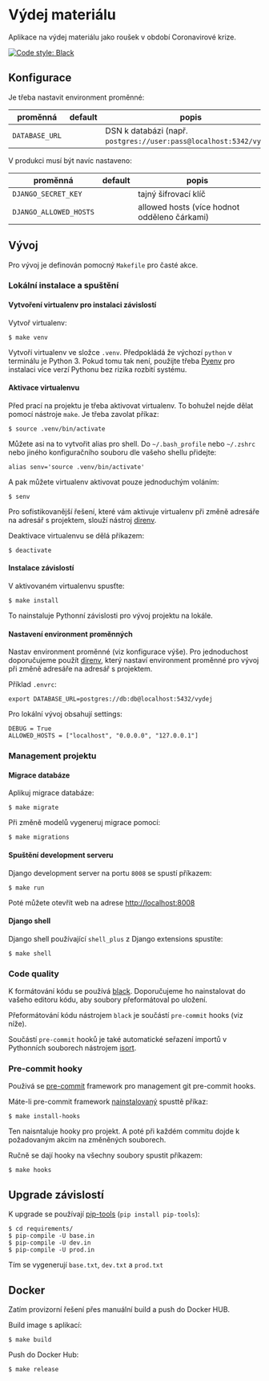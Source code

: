 # Výdej materiálu

Aplikace na výdej materiálu jako roušek v období Coronavirové krize.

[![Code style: Black](https://img.shields.io/badge/code%20style-black-000000.svg)](https://github.com/psf/black)

## Konfigurace

Je třeba nastavit environment proměnné:

| proměnná | default | popis |
| --- | --- | --- |
| `DATABASE_URL` | | DSN k databázi (např. `postgres://user:pass@localhost:5342/vydej`) |

V produkci musí být navíc nastaveno:

| proměnná | default | popis |
| --- | --- | --- |
| `DJANGO_SECRET_KEY` | | tajný šifrovací klíč |
| `DJANGO_ALLOWED_HOSTS` | | allowed hosts (více hodnot odděleno čárkami) |

## Vývoj

Pro vývoj je definován pomocný `Makefile` pro časté akce.

### Lokální instalace a spuštění

#### Vytvoření virtualenv pro instalaci závislostí

Vytvoř virtualenv:

    $ make venv

Vytvoří virtualenv ve složce `.venv`. Předpokládá že výchozí `python` v terminálu
je Python 3. Pokud tomu tak není, použijte třeba [Pyenv](https://github.com/pyenv/pyenv)
pro instalaci více verzí Pythonu bez rizika rozbití systému.

#### Aktivace virtualenvu

Před prací na projektu je třeba aktivovat virtualenv. To bohužel nejde dělat
pomocí nástroje `make`. Je třeba zavolat příkaz:

    $ source .venv/bin/activate

Můžete asi na to vytvořit alias pro shell. Do `~/.bash_profile` nebo `~/.zshrc`
nebo jiného konfiguračního souboru dle vašeho shellu přidejte:

    alias senv='source .venv/bin/activate'

A pak můžete virtualenv aktivovat pouze jednoduchým voláním:

    $ senv

Pro sofistikovanější řešení, které vám aktivuje virtualenv při změně adresáře na
adresář s projektem, slouží nástroj [direnv](https://direnv.net/).

Deaktivace virtualenvu se dělá příkazem:

    $ deactivate

#### Instalace závislostí

V aktivovaném virtualenvu spusťte:

    $ make install

To nainstaluje Pythonní závislosti pro vývoj projektu na lokále.

#### Nastavení environment proměnných

Nastav environment proměnné (viz konfigurace výše). Pro jednoduchost doporučujeme
použít [direnv](https://direnv.net/), který nastaví environment proměnné pro vývoj
při změně adresáře na adresář s projektem. 

Příklad `.envrc`:

    export DATABASE_URL=postgres://db:db@localhost:5432/vydej

Pro lokální vývoj obsahují settings:

    DEBUG = True
    ALLOWED_HOSTS = ["localhost", "0.0.0.0", "127.0.0.1"]

### Management projektu

#### Migrace databáze

Aplikuj migrace databáze:

    $ make migrate

Při změně modelů vygeneruj migrace pomocí:

    $ make migrations

#### Spuštění development serveru

Django development server na portu `8008` se spustí příkazem:

    $ make run

Poté můžete otevřít web na adrese [http://localhost:8008](http://localhost:8008)

#### Django shell

Django shell používající `shell_plus` z Django extensions spustíte:

    $ make shell

### Code quality

K formátování kódu se používá [black](https://github.com/psf/black). Doporučujeme
ho nainstalovat do vašeho editoru kódu, aby soubory přeformátoval po uložení.

Přeformátování kódu nástrojem `black` je součástí `pre-commit` hooks (viz níže).

Součástí `pre-commit` hooků je také automatické seřazení importů v Pythonních
souborech nástrojem [isort](https://github.com/timothycrosley/isort/).

### Pre-commit hooky

Použivá se [pre-commit](https://pre-commit.com/) framework pro management git
pre-commit hooks.

Máte-li pre-commit framework [nainstalovaný](https://pre-commit.com/#installation)
spusttě příkaz:

    $ make install-hooks

Ten naisntaluje hooky pro projekt. A poté při každém commitu dojde k požadovaným
akcím na změněných souborech.

Ručně se dají hooky na všechny soubory spustit příkazem:

    $ make hooks

## Upgrade závislostí

K upgrade se používají [pip-tools](https://github.com/jazzband/pip-tools) (`pip install pip-tools`):

    $ cd requirements/
    $ pip-compile -U base.in
    $ pip-compile -U dev.in
    $ pip-compile -U prod.in

Tím se vygenerují `base.txt`, `dev.txt` a `prod.txt`

## Docker

Zatím provizorní řešení přes manuální build a push do Docker HUB.

Build image s aplikací:

    $ make build

Push do Docker Hub:

    $ make release

